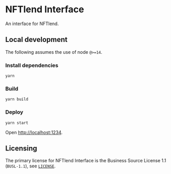 # NFTlend Interface

An interface for NFTlend.

## Local development

The following assumes the use of node `@>=14`.
### Install dependencies

```shell
yarn
```

### Build

```shell
yarn build
```

### Deploy

```shell
yarn start
```

Open [http://localhost:1234](http://localhost:1234).

## Licensing

The primary license for NFTlend Interface is the Business Source License 1.1 (`BUSL-1.1`), see [`LICENSE`](./LICENSE).
